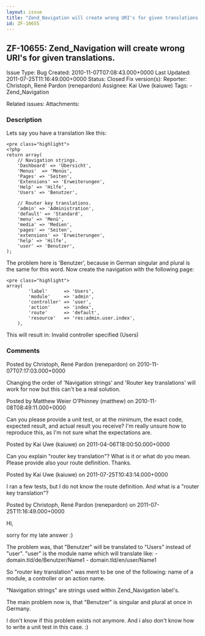 ```yaml
---
layout: issue
title: "Zend_Navigation will create wrong URI's for given translations."
id: ZF-10655
---
```


ZF-10655: Zend\_Navigation will create wrong URI's for given translations.
--------------------------------------------------------------------------

 Issue Type: Bug Created: 2010-11-07T07:08:43.000+0000 Last Updated: 2011-07-25T11:16:49.000+0000 Status: Closed Fix version(s): 
 Reporter:  Christoph, René Pardon (renepardon)  Assignee:  Kai Uwe (kaiuwe)  Tags: - Zend\_Navigation
 
 Related issues: 
 Attachments: 
### Description

Lets say you have a translation like this:

 
    <pre class="highlight">
    <?php
    return array(
        // Navigation strings.
        'Dashboard' => 'Übersicht',
        'Menus'  => 'Menüs',
        'Pages' => 'Seiten',
        'Extensions' => 'Erweiterungen',
        'Help' => 'Hilfe',
        'Users' => 'Benutzer',
    
        // Router key translations.
        'admin' => 'Administration',
        'default' => 'Standard',
        'menu' => 'Menü',
        'media' => 'Medien',
        'pages' => 'Seiten',
        'extensions' => 'Erweiterungen',
        'help' => 'Hilfe',
        'user' => 'Benutzer',
    );


The problem here is 'Benutzer', because in German singular and plural is the same for this word. Now create the navigation with the following page:

 
    <pre class="highlight">
    array(
            'label'      => 'Users',
            'module'     => 'admin',
            'controller' => 'user',
            'action'     => 'index',
            'route'      => 'default',
            'resource'   => 'res:admin.user.index',
        ),


This will result in: Invalid controller specified (Users)

 

 

### Comments

Posted by Christoph, René Pardon (renepardon) on 2010-11-07T07:17:03.000+0000

Changing the order of 'Navigation strings' and 'Router key translations' will work for now but this can't be a real solution.

 

 

Posted by Matthew Weier O'Phinney (matthew) on 2010-11-08T08:49:11.000+0000

Can you please provide a unit test, or at the minimum, the exact code, expected result, and actual result you receive? I'm really unsure how to reproduce this, as I'm not sure what the expectations are.

 

 

Posted by Kai Uwe (kaiuwe) on 2011-04-06T18:00:50.000+0000

Can you explain "router key translation"? What is it or what do you mean. Please provide also your route definition. Thanks.

 

 

Posted by Kai Uwe (kaiuwe) on 2011-07-25T10:43:14.000+0000

I ran a few tests, but I do not know the route definition. And what is a "router key translation"?

 

 

Posted by Christoph, René Pardon (renepardon) on 2011-07-25T11:16:49.000+0000

Hi,

sorry for my late answer :)

The problem was, that "Benutzer" will be translated to "Users" instead of "user". "user" is the module name which will translate like: - domain.tld/de/Benutzer/Name1 - domain.tld/en/user/Name1

So "router key translation" was ment to be one of the following: name of a module, a controller or an action name.

"Navigation strings" are strings used within Zend\_Navigation label's.

The main problem now is, that "Benutzer" is singular and plural at once in Germany.

I don't know if this problem exists not anymore. And i also don't know how to write a unit test in this case. :)

 

 